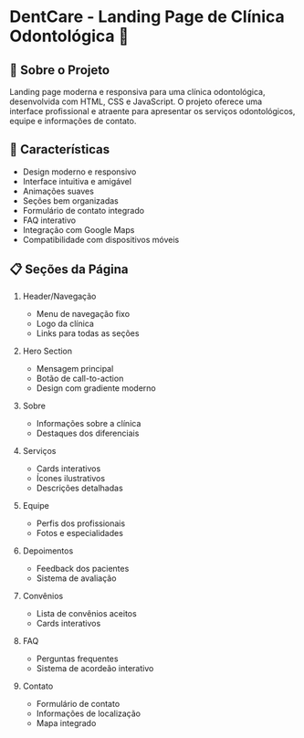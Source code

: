 # DentCare - Landing Page de Clínica Odontológica 🦷

## 📝 Sobre o Projeto
Landing page moderna e responsiva para uma clínica odontológica, desenvolvida com HTML, CSS e JavaScript. O projeto oferece uma interface profissional e atraente para apresentar os serviços odontológicos, equipe e informações de contato.

## 🚀 Características
- Design moderno e responsivo
- Interface intuitiva e amigável
- Animações suaves
- Seções bem organizadas
- Formulário de contato integrado
- FAQ interativo
- Integração com Google Maps
- Compatibilidade com dispositivos móveis

## 📋 Seções da Página

1. Header/Navegação
   
   - Menu de navegação fixo
   - Logo da clínica
   - Links para todas as seções
     
2. Hero Section
   
   - Mensagem principal
   - Botão de call-to-action
   - Design com gradiente moderno
     
3. Sobre
   
   - Informações sobre a clínica
   - Destaques dos diferenciais
     
4. Serviços
   
   - Cards interativos
   - Ícones ilustrativos
   - Descrições detalhadas
     
5. Equipe
   
   - Perfis dos profissionais
   - Fotos e especialidades
     
6. Depoimentos
   
   - Feedback dos pacientes
   - Sistema de avaliação
     
7. Convênios
   
   - Lista de convênios aceitos
   - Cards interativos
     
8. FAQ
   
   - Perguntas frequentes
   - Sistema de acordeão interativo
     
9. Contato
   
   - Formulário de contato
   - Informações de localização
   - Mapa integrado
